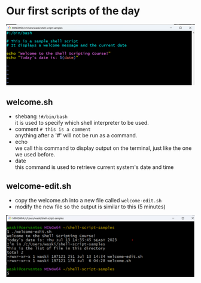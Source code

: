 # Our first scripts of the day

![welcome][welcome]

## welcome.sh
- shebang `!#/bin/bash` <br>
it is used to specify which shell interpreter to be used.
- comment `# this is a comment`<br>
anything after a '#' will not be run as a command.
- echo<br>
we call this command to display output on the terminal, just like the one we used before.
- date<br>
this command is used to retrieve current system's date and time

## welcome-edit.sh

- copy the welcome.sh into a new file called `welcome-edit.sh`
- modify the new file so the output is similar to this (5 minutes)<br>

![welcome-edit][welcome-edit]



[welcome]: images/2-welcome.png
[welcome-edit]: images/2-welcome-edit.png